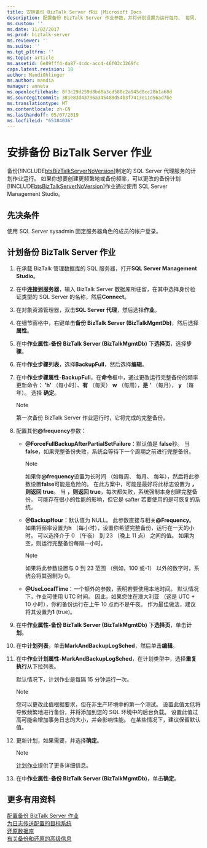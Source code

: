 ```yaml
---
title: 安排备份 BizTalk Server 作业 |Microsoft Docs
description: 配置备份 BizTalk Server 作业参数，并将计划设置为运行每月、 每周、 每日或每小时
ms.custom: ''
ms.date: 11/02/2017
ms.prod: biztalk-server
ms.reviewer: ''
ms.suite: ''
ms.tgt_pltfrm: ''
ms.topic: article
ms.assetid: 6e89fff4-da87-4cdc-acc4-46f03c3269fc
caps.latest.revision: 18
author: MandiOhlinger
ms.author: mandia
manager: anneta
ms.openlocfilehash: 8f3c29d259d8bd8a3cd580c2a945d8cc28b1a68d
ms.sourcegitcommit: 381e83d43796a345488d54b3f7413e11d56ad7be
ms.translationtype: MT
ms.contentlocale: zh-CN
ms.lasthandoff: 05/07/2019
ms.locfileid: "65384036"
---
```

# <a name="schedule-the-backup-biztalk-server-job"></a>安排备份 BizTalk Server 作业
备份[!INCLUDE[btsBizTalkServerNoVersion](../includes/btsbiztalkservernoversion-md.md)]制定的 SQL Server 代理服务的计划作业运行。 如果你想要创建更频繁地或备份频率，可以更改的备份计划[!INCLUDE[btsBizTalkServerNoVersion](../includes/btsbiztalkservernoversion-md.md)]作业通过使用 SQL Server Management Studio。  
  
## <a name="prerequisites"></a>先决条件  
使用 SQL Server sysadmin 固定服务器角色的成员的帐户登录。  
  
## <a name="schedule-the-backup-biztalk-server-job"></a>计划备份 BizTalk Server 作业
  
1. 在承载 BizTalk 管理数据库的 SQL 服务器，打开**SQL Server Management Studio**。

2. 在中**连接到服务器**，输入 BizTalk Server 数据库所驻留，在其中选择身份验证类型的 SQL Server 的名称，然后**Connect**。  
  
3. 在对象资源管理器，双击**SQL Server 代理**，然后选择**作业**。  
  
4. 在细节窗格中，右键单击**备份 BizTalk Server (BizTalkMgmtDb)**，然后选择**属性**。  
  
5. 在中**作业属性-备份 BizTalk Server (BizTalkMgmtDb)** 下**选择页**，选择**步骤**。  
  
6. 在中**作业步骤列表**，选择**BackupFull**，然后选择**编辑**。  
  
7. 在中**作业步骤属性-BackupFull**，在**命令**框中，通过更改运行完整备份的频率更新命令： **'h'** （每小时）、**有** （每天） **w** （每周），**是 '** （每月）， **y** （每年）。 选择 **确定**。  
  
   > [!NOTE]
   >  第一次备份 BizTalk Server 作业运行时，它将完成的完整备份。  
    
8. 配置其他<strong>@frequency</strong>参数：  
  
   - <strong>@ForceFullBackupAfterPartialSetFailure</strong>：默认值是 **false**秒。 当**false**，如果完整备份失败，系统会等待下一个周期之前进行完整备份。  
    
     > [!NOTE]
     >  如果你<strong>@frequency</strong>设置为长时间 （如每周、 每月、 每年），然后将此参数设置**false**可能是危险的。 在此方案中，可能是最好将此标志设置为 **，则返回 true**。 当 **，则返回 true**，每次都失败，系统强制本身创建完整备份。 可能存在很小的性能的影响，但它是 safter 若要使用的是可恢复的系统。
  
   - <strong>@BackupHour</strong>：默认值为 NULL。 此参数直接与相关<strong>@Frequency</strong>。 如果将频率设置为**h** （每小时），设置你希望完整备份，运行在一天的小时。 可以选择介于 0 （午夜） 到 23 （晚上 11 点） 之间的值。 如果为空，则运行完整备份每隔一小时。  
    
      > [!NOTE]
       >  如果将此参数设置与 0 到 23 范围 （例如，100 或-1） 以外的数字时，系统会将其强制为 0。
  
   - <strong>@UseLocalTime</strong>：一个额外的参数，表明若要使用本地时间。 默认情况下，作业可使用 UTC 时间。 因此，如果您住在澳大利亚 （这是 UTC + 10 小时），你的备份运行在上午 10 点而不是午夜。 作为最佳做法，建议将其设置为**1** (true)。  
  
9. 在中**作业属性-备份 BizTalk Server (BizTalkMgmtDb)** 下**选择页**，单击**计划**。  
  
10. 在中**计划列表**，单击**MarkAndBackupLogSched**，然后单击**编辑**。  
  
11. 在中**作业计划属性-MarkAndBackupLogSched**，在计划类型中，选择**重复执行**从下拉列表。  
  
     默认情况下，计划作业是每隔 15 分钟运行一次。  
     
    > [!NOTE]
    >  您可以更改此值根据要求，但在非生产环境中的第一个测试。 设置此值太低将导致频繁地进行备份，并将添加到您的 SQL 环境中的后台负载。 设置此值过高可能会增加事务日志的大小，并会影响性能。 在某些情况下，建议保留默认值。    
  
12. 更新计划，如果需要，并选择**确定**。  
  
    > [!NOTE]
    >  [计划作业](https://docs.microsoft.com/sql/ssms/agent/schedule-a-job)提供了更多详细信息。
  
13. 在中**作业属性-备份 BizTalk Server (BizTalkMgmtDb)**，单击**确定**。  
  
## <a name="more-good-stuff"></a>更多有用资料  
 [配置备份 BizTalk Server 作业](../core/how-to-configure-the-backup-biztalk-server-job.md)   
 [为日志传送配置的目标系统](../core/how-to-configure-the-destination-system-for-log-shipping.md)   
 [还原数据库](../core/how-to-restore-your-databases.md)   
 [有关备份和还原的高级信息](../core/advanced-information-about-backup-and-restore1.md)
